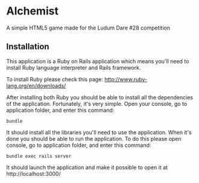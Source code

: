 Alchemist
=========

A simple HTML5 game made for the Ludum Dare #28 competition

Installation
------------

This application is a Ruby on Rails application which means you'll need to install Ruby language interpreter and Rails framework.

To install Ruby please check this page: http://www.ruby-lang.org/en/downloads/

After installing both Ruby you should be able to install all the dependencies of the application. Fortunately, it's very simple. Open your console, go to application folder, and enter this command:

    bundle

It should install all the libraries you'll need to use the application. When it's done you should be able to run the application. To do this please open console, go to application folder, and enter this command:

    bundle exec rails server

It should launch the application and make it possible to open it at http://localhost:3000/

